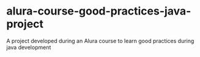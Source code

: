 # alura-course-good-practices-java-project
A project developed during an Alura course to learn good practices during java development
